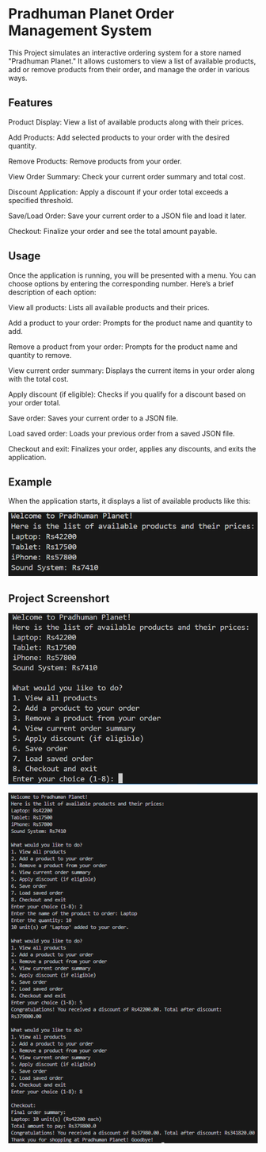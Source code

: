 # Pradhuman Planet Order Management System
This Project simulates an interactive ordering system for a store named "Pradhuman Planet." It allows customers to view a list of available products, add or remove products from their order, and manage the order in various ways.


## Features

Product Display: View a list of available products along with their prices.

Add Products: Add selected products to your order with the desired quantity.

Remove Products: Remove products from your order.

View Order Summary: Check your current order summary and total cost.

Discount Application: Apply a discount if your order total exceeds a specified threshold.

Save/Load Order: Save your current order to a JSON file and load it later.

Checkout: Finalize your order and see the total amount payable.

## Usage
Once the application is running, you will be presented with a menu. You can choose options by entering the corresponding number. Here’s a brief description of each option:


View all products: Lists all available products and their prices.

Add a product to your order: Prompts for the product name and quantity to add.

Remove a product from your order: Prompts for the product name and quantity to remove.

View current order summary: Displays the current items in your order along with the total cost.

Apply discount (if eligible): Checks if you qualify for a discount based on your order total.

Save order: Saves your current order to a JSON file.

Load saved order: Loads your previous order from a saved JSON file.

Checkout and exit: Finalizes your order, applies any discounts, and exits the application.


## Example
When the application starts, it displays a list of available products like this:

![Pradhuman Planet](https://github.com/pradumansalunkhe/Pradhuman-Planet/blob/fe2447a343700a9caa2d3dc7088bcd9c810ac0be/Pradhuman%20Planet%203.png)

## Project Screenshort

![](https://github.com/pradumansalunkhe/Pradhuman-Planet/blob/eb08b6a1be487f8c4435fdbbfe1bbc77fd1fdf7d/Praduman%20Planet1.png)

![](https://github.com/pradumansalunkhe/Pradhuman-Planet/blob/eb08b6a1be487f8c4435fdbbfe1bbc77fd1fdf7d/Pradhuman%20Planet2.png)
